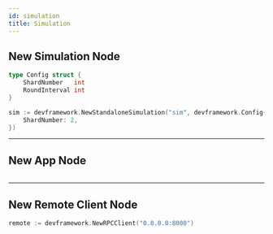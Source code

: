 ```yaml
---
id: simulation
title: Simulation
---
```


## New Simulation Node

```go
type Config struct {
	ShardNumber   int
	RoundInterval int
}
```

```go title="Example: create a simulation name 'sim' with 2 ShardChains"
sim := devframework.NewStandaloneSimulation("sim", devframework.Config{
    ShardNumber: 2,
})
```

---

## New App Node

```go

```

---

## New Remote Client Node

```go
remote := devframework.NewRPCClient("0.0.0.0:8000")
```
